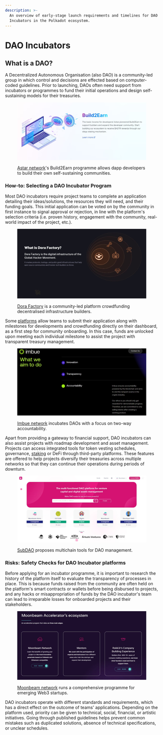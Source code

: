 ```yaml
---
description: >-
  An overview of early-stage launch requirements and timelines for DAO
  Incubators in the Polkadot ecosystem.
---
```


# DAO Incubators

## What is a DAO?

A Decentralized Autonomous Organisation (also DAO) is a community-led group in which control and decisions are effected based on computer-coded guidelines. Prior to launching, DAOs often need support from incubators or programmes to fund their initial operations and design self-sustaining models for their treasuries.

<figure><img src="../../../.gitbook/assets/O_DIAstar.JPG" alt="An overview of Astar&#x27;s Build2Earn programme and its benefit to developers."><figcaption><p><a href="https://astar.network/">Astar network</a>'s Build2Earn programme allows dapp developers to build their own self-sustaining communities.</p></figcaption></figure>



### How-to: Selecting a DAO Incubator Program

Most DAO incubators require project teams to complete an application detailing their ideas/solutions, the resources they will need, and their funding goals. This initial application can be voted on by the community in first instance to signal approval or rejection, in line with the platform's selection criteria (i.e. proven history, engagement with the community, real-world impact of the project, etc.).

<figure><img src="../../../.gitbook/assets/O_DIDoraFactory.JPG" alt=" A summary of some use cases on Dora Factory."><figcaption><p><a href="https://dorafactory.org/">Dora Factory</a> is a community-led platform crowdfunding decentralised infrastructure builders.</p></figcaption></figure>

Some [platforms](../../5.regulations/platforms/) allow teams to submit their application along with milestones for developments and crowdfunding directly on their dashboard, as a first step for community onboarding. In this case, funds are unlocked upon meeting each individual milestone to assist the project with transparent treasury management.

<figure><img src="../../../.gitbook/assets/O_DIImbue.JPG" alt="Overview of how Imbue network incubates DAOs and ensures accountability via on-chain processes."><figcaption><p><a href="https://www.imbue.network/">Imbue network</a> incubates DAOs with a focus on two-way accountability.</p></figcaption></figure>

Apart from providing a gateway to financial support, DAO incubators can also assist projects with roadmap development and asset management. Projects can access integrated tools for token vesting schedules, governance, [staking](../staking/) or DeFi through third-party platforms. These features are offered to help projects diversify their treasuries across multiple networks so that they can continue their operations during periods of downturn.

<figure><img src="../../../.gitbook/assets/O_DISubDAO.JPG" alt="A screenshot of SubDAO&#x27;s platform showing the status of some DAO projects."><figcaption><p><a href="https://www.subdao.network/">SubDAO</a> proposes multichain tools for DAO management.</p></figcaption></figure>



### Risks: Safety Checks for DAO Incubator platforms

Before applying for an incubator programme, it is important to research the history of the platform itself to evaluate the transparency of processes in place. This is because funds raised from the community are often held on the platform's smart contracts or wallets before being disbursed to projects, and any hacks or misappropriation of funds by the DAO incubator's team can lead to irreparable losses for onboarded projects and their stakeholders.&#x20;

<figure><img src="../../../.gitbook/assets/O_DIMoonbeam.JPG" alt="An overview of the 3 main offerings of the Moonbeam accelerator program."><figcaption><p><a href="https://moonbeamaccelerator.com/">Moonbeam network</a> runs a comprehensive programme for emerging Web3 startups. </p></figcaption></figure>

DAO incubators operate with different standards and requirements, which has a direct effect on the outcome of teams' applications. Depending on the platform used, priority can be given to technical, social, financial, or artistic initiatives. Going through published guidelines helps prevent common mistakes such as duplicated solutions, absence of technical specifications, or unclear schedules.&#x20;


